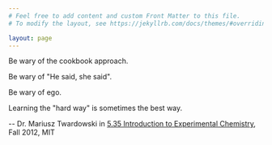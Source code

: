 ```yaml
---
# Feel free to add content and custom Front Matter to this file.
# To modify the layout, see https://jekyllrb.com/docs/themes/#overriding-theme-defaults

layout: page
---
```

Be wary of the cookbook approach.

Be wary of "He said, she said".

Be wary of ego.

Learning the "hard way" is sometimes the best way.




<span class="post-date">-- Dr. Mariusz Twardowski in [5.35 Introduction to Experimental Chemistry](https://ocw.mit.edu/courses/chemistry/5-35-introduction-to-experimental-chemistry-fall-2012/index.htm#), Fall 2012, MIT </span>